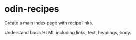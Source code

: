 # odin-recipes

Create a main index page with recipe links.

Understand basic HTML including links, text, headings, body.